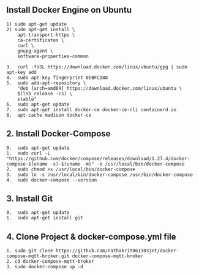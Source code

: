 ## Install Docker Engine on Ubuntu

    1) sudo apt-get update
    2) sudo apt-get install \
        apt-transport-https \
        ca-certificates \
        curl \
        gnupg-agent \
        software-properties-common

    3.  curl -fsSL https://download.docker.com/linux/ubuntu/gpg | sudo apt-key add
    4.  sudo apt-key fingerprint 0EBFCD88
    5.  sudo add-apt-repository \
        "deb [arch=amd64] https://download.docker.com/linux/ubuntu \
        $(lsb_release -cs) \
        stable"
    6.  sudo apt-get update
    7.  sudo apt-get install docker-ce docker-ce-cli containerd.io
    8.  apt-cache madison docker-ce

## 2. Install Docker-Compose

    0.  sudo apt-get update
    1.  sudo curl -L "https://github.com/docker/compose/releases/download/1.27.4/docker-compose-$(uname -s)-$(uname -m)" -o /usr/local/bin/docker-compose
    2.  sudo chmod +x /usr/local/bin/docker-compose
    3.  sudo ln -s /usr/local/bin/docker-compose /usr/bin/docker-compose
    4.  sudo docker-compose --version

## 3. Install Git

    0.  sudo apt-get update
    1.  sudo apt-get install git

## 4. Clone Project & docker-compose.yml file

    1. sudo git clone https://github.com/nathakrit061103jnt/docker-compose-mqtt-broker.git docker-compose-mqtt-broker
    2. cd docker-compose-mqtt-broker
    3. sudo docker-compose up -d
